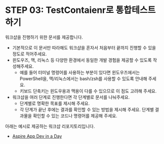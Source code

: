 # STEP 03: TestContaienr로 통합테스트하기

워크샵을 진행하기 위한 문서를 제공합니다.

- 기본적으로 이 문서만 따라해도 워크샵을 혼자서 처음부터 끝까지 진행할 수 있을 정도로 적어주세요.
- 윈도우즈, 맥, 리눅스 등 다양한 환경에서 동일한 개발 경험을 제공할 수 있도록 작성해주세요.
  - 예를 들어 터미널 명령어를 사용하는 부분이 있다면 윈도우즈에서는 PowerShell을, 맥/리눅스에서는 bash/zsh를 사용할 수 있도록 안내해 주세요.
  - 키보드 단축키는 윈도우용과 맥용이 다를 수 있으므로 이 점도 고려해 주세요.
- 워크샵을 여러 단계로 진행한다면 각 단계별로 문서를 나눠주세요.
  - 단계별로 명확한 목표를 제시해 주세요.
  - 각 단계가 끝난 후에는 결과를 확인할 수 있는 방법을 제시해 주세요. 단계별 결과물을 확인할 수 있는 코드나 명령어를 제공해 주세요.

아래는 예시로 제공하는 워크샵 리포지토리입니다.

- [Aspire App Dev in a Day](https://github.com/Azure-Samples/aspire-app-dev-in-a-day-ko)
